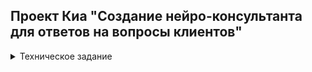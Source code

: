 ## Проект Киа "Создание нейро-консультанта для ответов на вопросы клиентов"


<details>
<summary>Техническое задание</summary>
<h3>🌐 Источники:</h3>
<li><b><a href="https://docs.google.com/spreadsheets/d/1UDwTDX41NHL626aZpLGO4yvYDvX4P_wfL20kv6ekbD8/edit?usp=sharing">Диалоги оператор + клиент</a></b></li>
<li><b><a href="https://docs.google.com/spreadsheets/d/1btiLDeliT87fFw4yI4aFMEthwL0GtUFMKAgGDW6ryOk/edit?usp=sharing">Список страниц</a></b></li>
<h3>💎 Цель проекта:</h3> 
<li>Создать нейро-консультанта, отвечающего на вопросы клиентов организации по продуктам и услугам компании.
<h4>🗒 Основные задачи:</h4>
<h3>1. Подготовка базы знаний:</h3>
<li>Сбор базы знаний (на основе представленных заказчиком ссылок и документов)</li>
<li>оптимизация структуры базы знаний</li>
<li>разделение базы знаний на логические блоки</li>
‌<h4>2. Составление алгоритма с дообучением ChatGPT. Проработка механизма ведения диалога</h4>
<h4>3. Тестирование алгоритма:</h4>
<li>создание пула вопросов для тестирования</li>
<li>тестирование алгоритма</li>
<li>корректировка базы знаний и алгоритма</li>
<h4>4. Внедрение и тестирование:</h4>
<li>Интеграция нейро-консультанта по согласованию с заказчиком</li>
<li>Проведение тестирования и отладки системы</li>
<h3>Ожидаемые результаты:</h3>
<li><b>Нейро-консультант, отвечающий на вопросы клиентов компании по продуктам и услугам.</b><br>
<li>‌<b>Сроки проекта:</b> 3 месяца</li>
</details>
